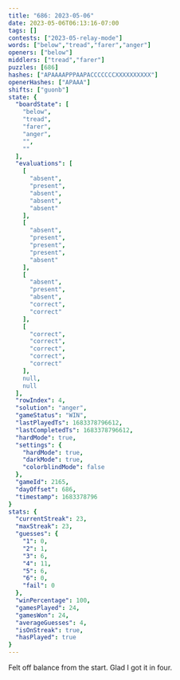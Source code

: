 ```yaml
---
title: "686: 2023-05-06"
date: 2023-05-06T06:13:16-07:00
tags: []
contests: ["2023-05-relay-mode"]
words: ["below","tread","farer","anger"]
openers: ["below"]
middlers: ["tread","farer"]
puzzles: [686]
hashes: ["APAAAAPPPAAPACCCCCCCXXXXXXXXXX"]
openerHashes: ["APAAA"]
shifts: ["guonb"]
state: {
  "boardState": [
    "below",
    "tread",
    "farer",
    "anger",
    "",
    ""
  ],
  "evaluations": [
    [
      "absent",
      "present",
      "absent",
      "absent",
      "absent"
    ],
    [
      "absent",
      "present",
      "present",
      "present",
      "absent"
    ],
    [
      "absent",
      "present",
      "absent",
      "correct",
      "correct"
    ],
    [
      "correct",
      "correct",
      "correct",
      "correct",
      "correct"
    ],
    null,
    null
  ],
  "rowIndex": 4,
  "solution": "anger",
  "gameStatus": "WIN",
  "lastPlayedTs": 1683378796612,
  "lastCompletedTs": 1683378796612,
  "hardMode": true,
  "settings": {
    "hardMode": true,
    "darkMode": true,
    "colorblindMode": false
  },
  "gameId": 2165,
  "dayOffset": 686,
  "timestamp": 1683378796
}
stats: {
  "currentStreak": 23,
  "maxStreak": 23,
  "guesses": {
    "1": 0,
    "2": 1,
    "3": 6,
    "4": 11,
    "5": 6,
    "6": 0,
    "fail": 0
  },
  "winPercentage": 100,
  "gamesPlayed": 24,
  "gamesWon": 24,
  "averageGuesses": 4,
  "isOnStreak": true,
  "hasPlayed": true
}
---
```

<!-- more -->
Felt off balance from the start. Glad I got it in four.
